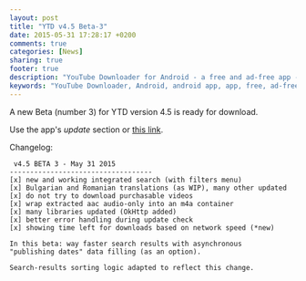 ```yaml
---
layout: post
title: "YTD v4.5 Beta-3"
date: 2015-05-31 17:28:17 +0200
comments: true
categories: [News]
sharing: true
footer: true
description: "YouTube Downloader for Android - a free and ad-free app - new version"
keywords: "YouTube Downloader, Android, android app, app, free, ad-free, no ads, dentex, video, YouTube, downloader, FFmpeg, audio, music, video, extraction, mp3, easy, dentex, 1080p, 720p, HD, 3gp, webm, mp4, m4a, ogg, flv"
---
```

A new Beta (number 3) for YTD version 4.5 is ready for download.

Use the app's *update* section or [this link](http://dentex.github.io/files/apk/beta/dentex.youtube.downloader_v4.5-beta-3.apk).

Changelog:

     v4.5 BETA 3 - May 31 2015
    -----------------------------------
    [x] new and working integrated search (with filters menu)
    [x] Bulgarian and Romanian translations (as WIP), many other updated
    [x] do not try to download purchasable videos
    [x] wrap extracted aac audio-only into an m4a container
    [x] many libraries updated (OkHttp added)
    [x] better error handling during update check
    [x] showing time left for downloads based on network speed (*new)
    
    In this beta: way faster search results with asynchronous 
    "publishing dates" data filling (as an option).

    Search-results sorting logic adapted to reflect this change.
